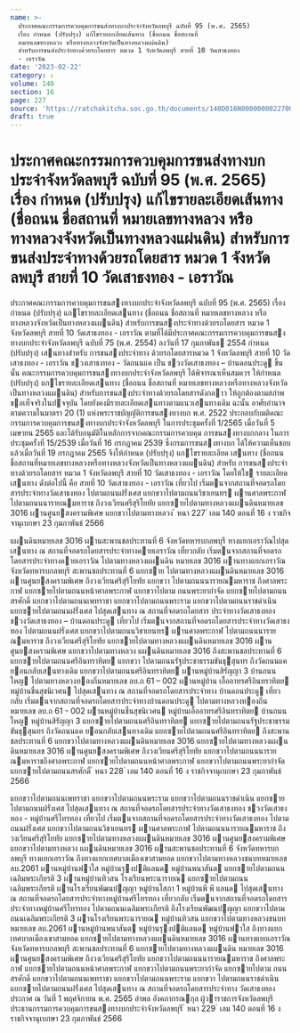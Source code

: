 ```yaml
---
name: >-
  ประกาศคณะกรรมการควบคุมการขนส่งทางบกประจำจังหวัดลพบุรี ฉบับที่ 95 (พ.ศ. 2565)
  เรื่อง กำหนด (ปรับปรุง) แก้ไขรายละเอียดเส้นทาง (ชื่อถนน ชื่อสถานที่
  หมายเลขทางหลวง หรือทางหลวงจังหวัดเป็นทางหลวงแผ่นดิน)
  สำหรับการขนส่งประจำทางด้วยรถโดยสาร หมวด 1 จังหวัดลพบุรี สายที่ 10 วัดเสาธงทอง
  - เอราวัณ
date: '2023-02-22'
category: ง
volume: 140
section: 16
page: 227
source: 'https://ratchakitcha.soc.go.th/documents/140D016N0000000022700.pdf'
draft: true
---
```


# ประกาศคณะกรรมการควบคุมการขนส่งทางบกประจำจังหวัดลพบุรี ฉบับที่ 95 (พ.ศ. 2565) เรื่อง กำหนด (ปรับปรุง) แก้ไขรายละเอียดเส้นทาง (ชื่อถนน ชื่อสถานที่ หมายเลขทางหลวง หรือทางหลวงจังหวัดเป็นทางหลวงแผ่นดิน) สำหรับการขนส่งประจำทางด้วยรถโดยสาร หมวด 1 จังหวัดลพบุรี สายที่ 10 วัดเสาธงทอง - เอราวัณ

ประกาศคณะกรรมการควบคุมการขนสงทางบกประจําจังหวัดลพบุรี ฉบับที่ 95 (พ.ศ. 2565) เรื่อง กําหนด (ปรับปรุง) แกไขรายละเอียดเสนทาง (ชื่อถนน ชื่อสถานที่ หมายเลขทางหลวง หรือทางหลวงจังหวัดเป็นทางหลวงแผนดิน) สําหรับการขนสงประจําทางด้วยรถโดยสาร หมวด 1 จังหวัดลพบุรี สายที่ 10 วัดเสาธงทอง - เอราวัณ ตามที่ได้มีประกาศคณะกรรมการควบคุมการขนสงทางบกประจําจังหวัดลพบุรี ฉบับที่ 75 (พ.ศ. 2554) ลงวันที่ 17 กุมภาพันธ 2554 กําหนด (ปรับปรุง) เสนทางสําหรับ การขนสงประจําทาง ด้วยรถโดยสารหมวด 1 จังหวัดลพบุรี สายที่ 10 วัดเสาธงทอง - เอราวัณ ชวงเสาธงทอง - วัดถนนแค เป็น ชวงวัดเสาธงทอง – บ้านดอนประดู ขึ้นนั้น คณะกรรมการควบคุมการขนสงทางบกประจําจังหวัดลพบุรี ได้พิจารณาเห็นสมควร ให้กําหนด (ปรับปรุง) แกไขรายละเอียดเสนทาง (ชื่อถนน ชื่อสถานที่ หมายเลขทางหลวงหรือทางหลวงจังหวัด เป็นทางหลวงแผนดิน) สําหรับการขนสงประจําทางด้วยรถโดยสารดังกลาว ให้ถูกต้องตามสภำพ ขอเท็จจริงในปจจุบัน โดยยังคงมีรายละเอียดเสนทางตามแนวเสนทางเดิม ฉะนั้น อาศัยอํานาจตามความในมาตรา 20 (1) แห่งพระราชบัญญัติการขนสงทางบก พ.ศ. 2522 ประกอบกับมติคณะกรรมการควบคุมการขนสงทางบกประจําจังหวัดลพบุรี ในการประชุมครั้งที่ 1/2565 เมื่อวันที่ 5 เมษายน 2565 และได้รับอนุมัติในหลักการจากคณะกรรมการควบคุม การขนสงทางบกกลาง ในการประชุมครั้งที่ 15/2539 เมื่อวันที่ 16 กรกฎาคม 2539 ซึ่งกรมการขนสงทางบก ได้ให้ความเห็นชอบแล้วเมื่อวันที่ 19 กรกฎาคม 2565 จึงให้กําหนด (ปรับปรุง) แกไขรายละเอียด เสนทาง (ชื่อถนน ชื่อสถานที่หมายเลขทางหลวงหรือทางหลวงจังหวัดเป็นทางหลวงแผนดิน) สําหรับ การขนสงประจําทางด้วยรถโดยสาร หมวด 1 จังหวัดลพบุรี สายที่ 10 วัดเสาธงทอง - เอราวัณ โดยให้ใช รายละเอียดเสนทาง ดังต่อไปนี้ คือ สายที่ 10 วัดเสาธงทอง - เอราวัณ เที่ยวไป เริ่มตนจากสถานที่จอดรถโดยสารประจําทางวัดเสาธงทอง ไปตามถนนฝรั่งเศส แยกขวาไปตามถนนวิชาเยนทร ผานศาลพระกาฬ ไปตามถนนนารายณมหาราช ถึงวงเวียนศรีสุริโยทัย แยกซายไปตามทางหลวงแผนดินหมายเลข 3016 ผานศูนยสงครามพิเศษ แยกขวาไปตามทางหลวง ้ หนา 227 ่ เลม 140 ตอนที่ 16 ง ราชกิจจานุเบกษา 23 กุมภาพันธ์ 2566

แผนดินหมายเลข 3016 ผานสะพานชลประทานที่ 6 จังหวัดทหารบกลพบุรี ทางแยกเอราวัณไปสุด เสนทาง ณ สถานที่จอดรถโดยสารประจําทางคายเอราวัณ เที่ยวกลับ เริ่มตนจากสถานที่จอดรถโดยสารประจําทางคายเอราวัณ ไปตามทางหลวงแผนดิน หมายเลข 3016 ผานทางแยกเอราวัณ จังหวัดทหารบกลพบุรี สะพานชลประทานที่ 6 แยกซาย ไปตามทางหลวงแผนดินหมายเลข 3016 ผานศูนยสงครามพิเศษ ถึงวงเวียนศรีสุริโยทัย แยกขวา ไปตามถนนนารายณมหาราช ถึงศาลพระกาฬ แยกซายไปตามถนนหน้าศาลพระกาฬ แยกขวาไปตาม ถนนพระยากําจัด แยกซายไปตามถนนสรศักดิ์ แยกขวาไปตามถนนเพทราชา แยกขวาไปตามถนนพระราม แยกขวาไปตามถนนราชดําเนิน แยกซายไปตามถนนฝรั่งเศส ไปสุดเสนทาง ณ สถานที่จอดรถโดยสาร ประจําทางวัดเสาธงทอง ชวงวัดเสาธงทอง – บ้านดอนประดู เที่ยวไป เริ่มตนจากสถานที่จอดรถโดยสารประจําทางวัดเสาธงทอง ไปตามถนนฝรั่งเศส แยกขวาไปตามถนนวิชาเยนทร ผานศาลพระกาฬ ไปตามถนนนารายณมหาราช ถึงวงเวียนศรีสุริโยทัย แยกซายไปตามทางหลวงแผนดินหมายเลข 3016 ผานศูนยสงครามพิเศษ แยกขวาไปตามทางหลวง แผนดินหมายเลข 3016 ถึงสะพานชลประทานที่ 6 แยกซายไปตามถนนศรีอินทราทิตย แยกขวา ไปตามถนนรัฐประชาธรรมขันธุสุนทร ถึงวัดถนนแค ยอนกลับเสนทางเดิม แยกขวาไปตามถนนศรีอินทราทิตย ผานหมู่บ้านสิรัญญา 3 บ้านถนนใหญ ไปตามทางหลวงทองถิ่นหมายเลข ลบ.ถ 61 – 002 ผานหมู่บ้าน เอื้ออาทรศรีอินทราทิตย หมู่บ้านชื่นสุขนิเวศน ไปสุดเสนทาง ณ สถานที่จอดรถโดยสารประจําทาง บ้านดอนประดู เที่ยวกลับ เริ่มตนจากสถานที่จอดรถโดยสารประจําทางบ้านดอนประดู ไปตามทางหลวงทองถิ่น หมายเลข ลบ.ถ 61 - 002 ผานหมู่บ้านชื่นสุขนิเวศน หมู่บ้านเอื้ออาทรศรีอินทราทิตย บ้านถนนใหญ หมู่บ้านสิรัญญา 3 แยกซายไปตามถนนศรีอินทราทิตย แยกซายไปตามถนนรัฐประชาธรรมขันธุสุนทร ถึงวัดถนนแค ยอนกลับเสนทางเดิม แยกซายไปตามถนนศรีอินทราทิตย ถึงสะพานชลประทานที่ 6 แยกขวาไปตามทางหลวงแผนดินหมายเลข 3016 แยกซายไปตามทางหลวงแผนดินหมายเลข 3016 ผานศูนยสงครามพิเศษ ถึงวงเวียนศรีสุริโยทัย แยกขวาไปตามถนนนารายณมหาราชถึงศาลพระกาฬ แยกซายไปตามถนนหน้าศาลพระกาฬ แยกขวาไปตามถนนพระยากําจัด แยกซายไปตามถนนสรศักดิ์ ้ หนา 228 ่ เลม 140 ตอนที่ 16 ง ราชกิจจานุเบกษา 23 กุมภาพันธ์ 2566

แยกขวาไปตามถนนเพทราชา แยกขวาไปตามถนนพระราม แยกขวาไปตามถนนราชดําเนิน แยกซาย ไปตามถนนฝรั่งเศส ไปสุดเสนทาง ณ สถานที่จอดรถโดยสารประจําทางวัดเสาธงทอง ชวงวัดเสาธงทอง - หมู่บ้านศรีไทรทอง เที่ยวไป เริ่มตนจากสถานที่จอดรถโดยสารประจําทางวัดเสาธงทอง ไปตามถนนฝรั่งเศส แยกขวาไปตามถนนวิชาเยนทร ผานศาลพระกาฬ ไปตามถนนนารายณมหาราช ถึงวงเวียนศรีสุริโยทัย แยกซายไปตามทางหลวงแผนดินหมายเลข 3016 ผานศูนยสงครามพิเศษ แยกขวาไปตามทางหลวง แผนดินหมายเลข 3016 ผานสะพานชลประทานที่ 6 จังหวัดทหารบกลพบุรี ทางแยกเอราวัณ ถึงทางแยกเทศบาลเมืองเขาสามยอด แยกขวาไปตามทางหลวงชนบทหมายเลข ลบ.2061 ผานหมู่บ้านฟาใส หมู่บ้านรุงปติแลนด หมู่บ้านพนาสันต แยกซายไปตามถนนเฉลิมพระเกียรติ 3 ผานหมู่บ้านทิวสน โรงเรียนพระนารายณ แยกซายไปตามถนนเฉลิมพระเกียรติ ผานโรงเรียนพัฒนปญญา หมู่บ้านโสภา 1 หมู่บ้านพี พี แลนด ไปสุดเสนทาง ณ สถานที่จอดรถโดยสารประจําทางหมู่บ้านศรีไทรทอง เที่ยวกลับ เริ่มตนจากสถานที่จอดรถโดยสารประจําทางหมู่บ้านศรีไทรทอง ไปตามถนนเฉลิมพระเกียรติ ถึงโรงเรียนพัฒนปญญา แยกขวาไปตามถนนเฉลิมพระเกียรติ 3 ผานโรงเรียนพระนารายณ หมู่บ้านทิวสน แยกขวาไปตามทางหลวงชนบทหมายเลข ลบ.2061 ผานหมู่บ้านพนาสันต หมู่บ้านรุงปติแลนด หมู่บ้านฟาใส ถึงทางแยกเทศบาลเมืองเขาสามยอด แยกซายไปตามทางหลวงแผนดินหมายเลข 3016 ผานทางแยกเอราวัณ จังหวัดทหารบกลพบุรี สะพานชลประทานที่ 6 แยกซายไปตามทางหลวงแผนดิน หมายเลข 3016 ผานศูนยสงครามพิเศษ ถึงวงเวียนศรีสุริโยทัย แยกขวาไปตามถนนนารายณมหาราช ถึงศาลพระกาฬ แยกซายไปตามถนนหน้าศาลพระกาฬ แยกขวาไปตามถนนพระยากําจัด แยกซายไปตาม ถนนสรศักดิ์ แยกขวาไปตามถนนเพทราชา แยกขวาไปตามถนนพระราม แยกขวา ไปตามถนนราชดําเนิน แยกซายไปตามถนนฝรั่งเศส ไปสุดเสนทาง ณ สถานที่จอดรถโดยสารประจําทาง วัดเสาธงทอง ประกาศ ณ วันที่ 1 พฤศจิกายน พ.ศ. 2565 อําพล อังคภากรณกุล ผู้วาราชการจังหวัดลพบุรี ประธานกรรมการควบคุมการขนสงทางบกประจําจังหวัดลพบุรี ้ หนา 229 ่ เลม 140 ตอนที่ 16 ง ราชกิจจานุเบกษา 23 กุมภาพันธ์ 2566

